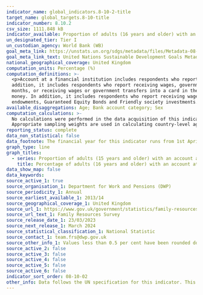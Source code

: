 ```yaml
---
indicator_name: global_indicators.8-10-2-title
target_name: global_targets.8-10-title
indicator_number: 8.10.2
csv_size: 1111.848 kB
indicator_available: Proportion of adults (16 years and older) with an account at a financial institution or mobile-money-service provider
un_designated_tier: Tier I
un_custodian_agency: World Bank (WB)
goal_meta_link: https://unstats.un.org/sdgs/metadata/files/Metadata-08-10-02.pdf
goal_meta_link_text: United Nations Sustainable Development Goals Metadata (PDF 210 KB)
national_geographical_coverage: United Kingdom
computation_units: Percentage (%)
computation_definitions: >-
  <p>Account at a financial institution includes respondents who report having an account at a bank or at another type of financial institution, such as a credit union, microfinance institution, cooperative, or the post office (if applicable), or having a debit card in their own name. In
  addition, it includes respondents who report receiving wages, government transfers, or payments for agricultural products into an account at a financial institution in the past 12 months, paying utility bills or school fees from an account at a financial institution in the past 12
  months, or receiving wages or government transfers into a card in the past 12 months.</p><p>Mobile money account includes respondents who report personally using GSM Association (GSMA) Mobile Money for the Unbanked (MMU) services in the past 12 months to pay bills or to send or receive
  money. In addition, it includes respondents who report receiving wages, government transfers, or payments for agricultural products through a mobile phone in the past 12 months.</p><p>Any other type of asset includes Government Gilt Edged Stocks, Save-As-You-Earn (SAYE) schemes,
  endowments, Guaranteed Equity Bonds and Friendly society investments.</p>
available_disaggregations: Age; Bank account category; Sex
computation_calculations: >-
  No calculations were performed in the data acquisition of this indicator as appropriate data was readily available in the final format specified by this indicator. The indicator is based on data collected through individual level surveys in each country with representative samples.
  Appropriate sampling weights are used in calculating country-level aggregates.
reporting_status: complete
data_non_statistical: false
data_footnote: The financial year for this indicator runs from 1st April to 31st March. The date on the X axis is the financial year. Values less than 0.5 per cent have been rounded down to 0.
graph_type: line
graph_titles:
  - series: Proportion of adults (15 years and older) with an account at a financial institution or mobile-money-service provider
    title: Percentage of adults (16 years and older) with an account at a bank or other financial institution
data_show_map: false
data_keywords:
source_active_1: true
source_organisation_1: Department for Work and Pensions (DWP)
source_periodicity_1: Annual
source_earliest_available_1: 2013/14
source_geographical_coverage_1: United Kingdom
source_url_1: https://www.gov.uk/government/statistics/family-resources-survey-financial-year-2021-to-2022
source_url_text_1: Family Resources Survey
source_release_date_1: 23/03/2023
source_next_release_1: March 2024
source_statistical_classification_1: National Statistic
source_contact_1: team.frs@dwp.gov.uk
source_other_info_1: Values less than 0.5 per cent have been rounded down to 0. Data can be found in Savings and investments data tables, table 7_7 Adults by gender, type of savings and investments, and age, 2021/22, United Kingdom
source_active_2: false
source_active_3: false
source_active_4: false
source_active_5: false
source_active_6: false
indicator_sort_order: 08-10-02
other_info: Data follows the UN specification for this indicator. This indicator has not been identified in collaboration with topic experts.
---
```

